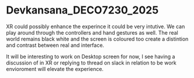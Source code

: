 # Devkansana_DECO7230_2025


XR could possibly enhance the experince it could be very intutive.
We can play around through the controllers and hand gestures  as well.
The real world remains black white and the screen is coloured too create a distintion and contrast  between real and interface.

It will be interesting  to work on Desktop screen for now, I see having a discussion of in XR or replying to thread on slack in relation to be work envioroment will elevate the experience.

 

